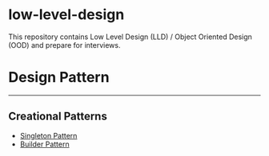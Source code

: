 # low-level-design
This repository contains Low Level Design (LLD) / Object Oriented Design (OOD) and prepare for interviews.


# Design Pattern

--------------------
## Creational Patterns
* [Singleton Pattern](https://refactoring.guru/design-patterns/singleton)
* [Builder Pattern](https://refactoring.guru/design-patterns/builder)

